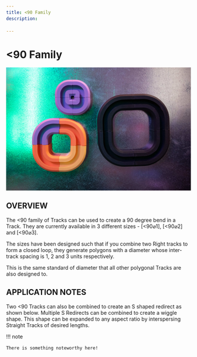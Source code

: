 ```yaml
---
title: <90 Family
description: 

---
```


# **<90 Family**

<img src="/img/TRACKS/stx-90-family.jpg" style="display: block; margin: auto;">


## OVERVIEW

The <90 family of Tracks can be used to create a 90 degree bend in a Track. They are currently available in 3 different sizes - [<90⌀1], [<90⌀2] and [<90⌀3]. 

The sizes have been designed such that if you combine two Right tracks to form a closed loop, they generate polygons with a diameter whose inter-track spacing is 1, 2 and 3 units respectively. 

This is the same standard of diameter that all other polygonal Tracks are also designed to. 



## APPLICATION NOTES


Two <90 Tracks can also be combined to create an S shaped redirect as shown below. Multiple S Redirects can be combined to create a wiggle shape. This shape can be expanded to any aspect ratio by interspersing Straight Tracks of desired lengths.

!!! note 

	There is something noteworthy here!